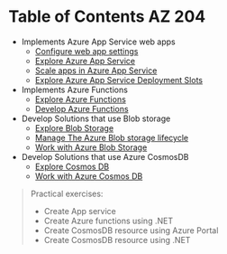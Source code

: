 # Table of Contents AZ 204
- Implements Azure App Service web apps
  - [Configure web app settings](LearningPath/ImplementsAzureAppServiceWebapps/ConfigureWebAppSettings.md)
  - [Explore Azure App Service](LearningPath/ImplementsAzureAppServiceWebapps/ExploreAzureAppService.md)
  - [Scale apps in Azure App Service](LearningPath/ImplementsAzureAppServiceWebapps/ScaleAppsInAzureAppService.md)
  - [Explore Azure App Service Deployment Slots](LearningPath/ImplementsAzureAppServiceWebapps/ExploreAzureAppServiceDeploymentSlots.md)
- Implements Azure Functions
  - [Explore Azure Functions](LearningPath/ImplementsAzureFunctions/ExploreAzureFunctions.md)
  - [Develop Azure Functions](LearningPath/ImplementsAzureFunctions/DevelopAzureFunctions.md)
- Develop Solutions that use Blob storage
  - [Explore Blob Storage](LearningPath/DevelopSolutionsThatUseBlobStorage/ExploreBlobStorage.md)
  - [Manage The Azure Blob storage lifecycle](LearningPath/DevelopSolutionsThatUseBlobStorage/ManageTheAzureBlobStorageLifeCycle.md)
  - [Work with Azure Blob Storage](LearningPath/DevelopSolutionsThatUseBlobStorage/WorkWithAzureBlobStorage.md)
- Develop Solutions that use Azure CosmosDB
  - [Explore Cosmos DB](LearningPath/DevelopSolutionsThatUseAzureCosmosDB/ExploreCosmosDB.md)
  - [Work with Azure Cosmos DB](LearningPath/DevelopSolutionsThatUseAzureCosmosDB/WorkWithAzureCosmosDB.md)

> Practical exercises:
> - Create App service
> - Create Azure functions using .NET
> - Create CosmosDB resource using Azure Portal
> - Create CosmosDB resource using .NET